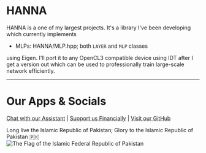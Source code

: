 # HANNA
HANNA is a one of my largest projects. It's a library I've been developing which currently implements

- MLPs: HANNA/MLP.hpp; both `LAYER` and `MLP` classes

using Eigen. I'll port it to any OpenCL3 compatible device using IDT after I get a version out which can be used to professionally train large-scale network efficiently.

---
# Our Apps & Socials
[Chat with our Assistant](https://xetute.com/) | [Support us Financially](https://ko-fi.com/XeTute) | [Visit our GitHub](https://github.com/XeTute)  

Long live the Islamic Republic of Pakistan; Glory to the Islamic Republic of Pakistan 🇵🇰  
![The Flag of the Islamic Federal Republic of Pakistan](https://upload.wikimedia.org/wikipedia/commons/3/32/Flag_of_Pakistan.svg)

